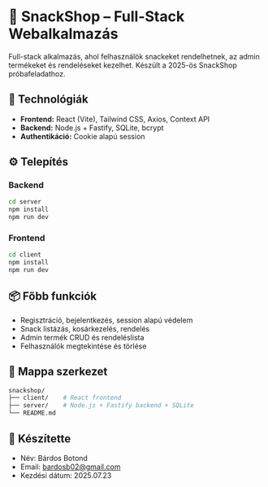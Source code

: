 # 🥪 SnackShop – Full-Stack Webalkalmazás

Full-stack alkalmazás, ahol felhasználók snackeket rendelhetnek, az admin termékeket és rendeléseket kezelhet. Készült a 2025-ös SnackShop próbafeladathoz.

## 🧰 Technológiák

- **Frontend:** React (Vite), Tailwind CSS, Axios, Context API
- **Backend:** Node.js + Fastify, SQLite, bcrypt
- **Authentikáció:** Cookie alapú session

## ⚙️ Telepítés

### Backend

```bash
cd server
npm install
npm run dev
```
### Frontend
```bash
cd client
npm install
npm run dev
```

## 📦 Főbb funkciók

- Regisztráció, bejelentkezés, session alapú védelem
- Snack listázás, kosárkezelés, rendelés
- Admin termék CRUD és rendeléslista
- Felhasználók megtekintése és törlése

## 📁 Mappa szerkezet

```bash
snackshop/
├── client/    # React frontend
├── server/    # Node.js + Fastify backend + SQLite
└── README.md
```

## 👋 Készítette

- Név: Bárdos Botond
- Email: bardosb02@gmail.com
- Kezdési dátum: 2025.07.23
